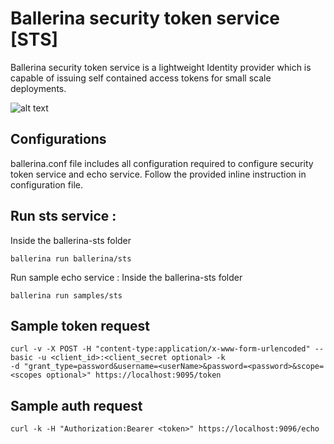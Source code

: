 # Ballerina security token service [STS]
Ballerina security token service is a lightweight Identity provider which is capable of issuing self contained access tokens for small scale deployments.

![alt text](https://github.com/isharak/ballerina-sts/blob/master/Bal-STS.png)

## Configurations
ballerina.conf file includes all configuration required to configure security token service and echo service.
Follow the provided inline instruction in configuration file.

## Run sts service :
Inside the ballerina-sts folder
```
ballerina run ballerina/sts
```

Run sample echo service :
Inside the ballerina-sts folder
```
ballerina run samples/sts
```

## Sample token request
```
curl -v -X POST -H "content-type:application/x-www-form-urlencoded" --basic -u <client_id>:<client_secret optional> -k
-d "grant_type=password&username=<userName>&password=<password>&scope=<scopes optional>" https://localhost:9095/token
```
## Sample auth request
```
curl -k -H "Authorization:Bearer <token>" https://localhost:9096/echo
```
